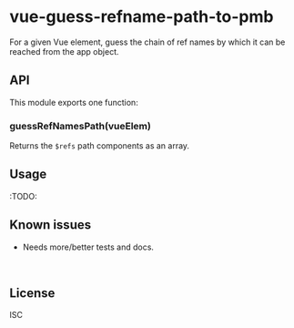 ﻿
<!--#echo json="package.json" key="name" underline="=" -->
vue-guess-refname-path-to-pmb
=============================
<!--/#echo -->

<!--#echo json="package.json" key="description" -->
For a given Vue element, guess the chain of ref names by which it can be
reached from the app object.
<!--/#echo -->



API
---

This module exports one function:

### guessRefNamesPath(vueElem)

Returns the `$refs` path components as an array.




Usage
-----

:TODO:



<!--#toc stop="scan" -->



Known issues
------------

* Needs more/better tests and docs.




&nbsp;


License
-------
<!--#echo json="package.json" key=".license" -->
ISC
<!--/#echo -->
